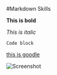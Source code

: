 #Markdown Skills

**This is bold**

*This is italic*

```Code block```

[this is goodle](http://google.com)

![Screenshot](/SSgps1.png)